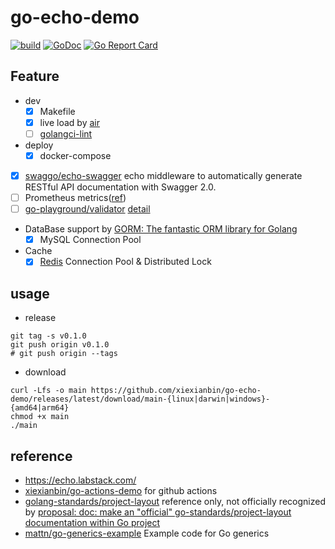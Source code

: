 # go-echo-demo

[![build](https://github.com/xiexianbin/go-echo-demo/actions/workflows/workflow.yaml/badge.svg)](https://github.com/xiexianbin/go-echo-demo/actions/workflows/workflow.yaml)
[![GoDoc](https://godoc.org/github.com/xiexianbin/go-echo-demo?status.svg)](https://pkg.go.dev/github.com/xiexianbin/go-echo-demo)
[![Go Report Card](https://goreportcard.com/badge/github.com/xiexianbin/go-echo-demo)](https://goreportcard.com/report/github.com/xiexianbin/go-echo-demo)

## Feature

- dev
  - [x] Makefile
  - [x] live load by [air](https://github.com/cosmtrek/air)
  - [ ] [golangci-lint](https://github.com/golangci/golangci-lint)
- deploy
  - [x] docker-compose
- [x] [swaggo/echo-swagger](https://github.com/swaggo/echo-swagger) echo middleware to automatically generate RESTful API documentation with Swagger 2.0.
- [ ] Prometheus metrics([ref](https://www.xiexianbin.cn/monitor/prometheus/clientlibs/))
- [ ] [go-playground/validator](https://github.com/go-playground/validator) [detail](https://echo.labstack.com/docs/request#validate-data)
- DataBase support by [GORM: The fantastic ORM library for Golang](https://gorm.io/)
  - [x] MySQL Connection Pool
- Cache
  - [x] [Redis](https://github.com/redis/go-redis) Connection Pool & Distributed Lock

## usage

- release

```
git tag -s v0.1.0
git push origin v0.1.0
# git push origin --tags
```

- download

```
curl -Lfs -o main https://github.com/xiexianbin/go-echo-demo/releases/latest/download/main-{linux|darwin|windows}-{amd64|arm64}
chmod +x main
./main
```

## reference

- https://echo.labstack.com/
- [xiexianbin/go-actions-demo](https://github.com/xiexianbin/go-actions-demo) for github actions
- [golang-standards/project-layout](https://github.com/golang-standards/project-layout/blob/master/README_zh-CN.md) reference only, not officially recognized by [proposal: doc: make an "official" go-standards/project-layout documentation within Go project](https://github.com/golang/go/issues/45861)
- [mattn/go-generics-example](https://github.com/mattn/go-generics-example) Example code for Go generics

